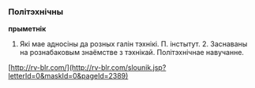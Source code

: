 ### Політэхнічны
**прыметнік**

1. Які мае адносіны да розных галін тэхнікі. П. інстытут. 2. Заснаваны на рознабаковым знаёмстве з тэхнікай. Політэхнічнае навучанне.

<a rel="author">[http://rv-blr.com/](http://rv-blr.com/slounik.jsp?letterId=0&maskId=0&pageId=2389)</a>
